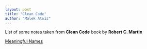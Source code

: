 ```yaml
---
layout: post
title: "Clean Code"
author: "Malek Atwiz"
---
```


List of some notes taken from **Clean Code** book by **Robert C. Martin**

[Meaningful Names](../clean-code/2019-07-16-meaningful-names)